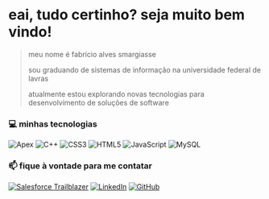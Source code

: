 # eai, tudo certinho? seja muito bem vindo! 
>meu nome é fabrício alves smargiasse
>
>sou graduando de sistemas de informação na universidade federal de lavras 
>
>atualmente estou explorando novas tecnologias para desenvolvimento de soluções de software


### 💻 minhas tecnologias

![Apex](https://img.shields.io/badge/-Apex-333333?style=flat&logo=Salesforce)
![C++](https://img.shields.io/badge/-C++-333333?style=flat&logo=C%2B%2B&logoColor=00599C)
![CSS3](https://img.shields.io/badge/-CSS-333333?style=flat&logo=CSS3&logoColor=1572B6)
![HTML5](https://img.shields.io/badge/-HTML-333333?style=flat&logo=HTML5)
![JavaScript](https://img.shields.io/badge/-JavaScript-333333?style=flat&logo=javascript)
![MySQL](https://img.shields.io/badge/-MySQL-333333?style=flat&logo=mysql)



### 📫 fique à vontade para me contatar
[![Salesforce Trailblazer](https://img.shields.io/badge/Salesforce%20Trailblazer%20-white?style=flat&logo=salesforce&logoColor=blue&link=https%3A%2F%2Fwww.salesforce.com%2Ftrailblazer%2Ffabricio-smarg)](https://www.salesforce.com/trailblazer/fabricio-smarg/)
[![LinkedIn](https://img.shields.io/badge/LinkedIn-blue?style=flat&logo=linkedin&logoColor=white&link=https%3A%2F%2Fwww.linkedin.com%2Fin%2Ffabricio-alves-smargiasse%2F)](https://www.linkedin.com/in/fabricio-alves-smargiasse/)
[![GitHub](https://img.shields.io/github/followers/fabricio-smarg?label=follow&style=social)](https://github.com/fabricio-smarg)
